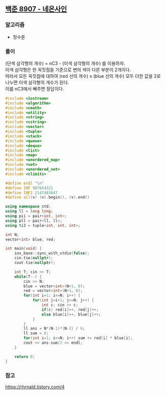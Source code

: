 ## [백준 8907 - 네온사인](https://www.acmicpc.net/problem/8907)

### 알고리즘
- 정수론

### 풀이
(단색 삼각형의 개수) = nC3 - (이색 삼각형의 개수) 를 이용하자.  
이색 삼각형은 한 꼭짓점을 기준으로 변의 색이 다른 부분이 2개이다.  
따라서 모든 꼭짓점에 대하여 (red 선의 개수) x (blue 선의 개수) 모두 더한 값을 2로 나누면 이색 삼각형의 개수가 된다.  
이를 nC3에서 빼주면 정답이다.

```c++
#include <iostream>
#include <algorithm>
#include <cmath>
#include <utility>
#include <string>
#include <cstring>
#include <vector>
#include <tuple>
#include <stack>
#include <queue>
#include <deque>
#include <list>
#include <map>
#include <unordered_map>
#include <set>
#include <unordered_set>
#include <climits>

#define endl "\n"
#define INF 987654321
#define INF2 2147483647
#define all(v) (v).begin(), (v).end()

using namespace std;
using ll = long long;
using pii = pair<int, int>;
using pll = pair<ll, ll>;
using ti3 = tuple<int, int, int>;

int N;
vector<int> blue, red;

int main(void) {
    ios_base::sync_with_stdio(false);
    cin.tie(nullptr);
    cout.tie(nullptr);

    int T; cin >> T;
    while(T--) {
        cin >> N;
        blue = vector<int>(N+1, 0);
        red = vector<int>(N+1, 0);
        for(int i=1; i<=N; i++) {
            for(int j=i+1; j<=N; j++) {
                int c; cin >> c;
                if(c) red[i]++, red[j]++;
                else blue[i]++, blue[j]++;
            }
        }
        ll ans = N*(N-1)*(N-2) / 6;
        ll sum = 0;
        for(int i=1; i<=N; i++) sum += red[i] * blue[i];
        cout << ans-sum/2 << endl;
    }

    return 0;
}
```

### 참고
https://rhrnald.tistory.com/4